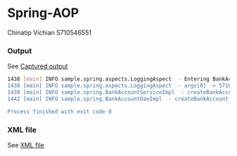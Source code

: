 # Spring-AOP

Chinatip Vichian  5710546551

### Output

See [Captured output](https://github.com/chinatip/Spring-AOP/blob/master/output.png)

```sh
1438 [main] INFO sample.spring.aspects.LoggingAspect  - Entering BankAccountServiceImpl's createBankAccount
1438 [main] INFO sample.spring.aspects.LoggingAspect  - args[0] -> 5710546551 sample.spring.BankAccountDetails [accountId=0, balanceAmount=1000, lastTransactionTimestamp=Thu Apr 20 15:41:58 ICT 2017]
1438 [main] INFO sample.spring.BankAccountServiceImpl  - createBankAccount method invoked with params (BankAccountDetails=5710546551 sample.spring.BankAccountDetails [accountId=0, balanceAmount=1000, lastTransactionTimestamp=Thu Apr 20 15:41:58 ICT 2017]
1442 [main] INFO sample.spring.BankAccountDaoImpl  - createBankAccount method invoked with params (BankAccountDetails=5710546551 sample.spring.BankAccountDetails [accountId=0, balanceAmount=1000, lastTransactionTimestamp=Thu Apr 20 15:41:58 ICT 2017]

Process finished with exit code 0

```

### XML file

See [XML file](https://github.com/chinatip/Spring-AOP/blob/master/out/production/spring_softwarePattern1/META-INF/spring/applicationContext.xml)
